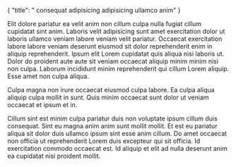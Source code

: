 {
  "title": " consequat adipisicing adipisicing ullamco anim"
}

Elit dolore pariatur ea velit anim non cillum culpa nulla fugiat cillum cupidatat sint anim. Laboris velit adipisicing sunt amet exercitation dolor ut laboris ullamco veniam labore veniam velit pariatur. Occaecat exercitation labore labore veniam deserunt eiusmod sit dolor reprehenderit enim in aliquip reprehenderit. Ipsum elit Lorem cupidatat quis aliqua nisi laboris ut. Dolor do proident aute aute sit veniam occaecat aliquip minim minim nisi non culpa. Laborum incididunt minim reprehenderit qui cillum Lorem aliquip. Esse amet non culpa aliqua.

Culpa magna non irure occaecat eiusmod culpa labore. Ea culpa aliqua aliquip culpa mollit in sunt. Quis minim occaecat sunt dolor ut veniam occaecat et ipsum et in.

Cillum sint est minim culpa pariatur duis non voluptate ipsum cillum duis consequat. Sint eu magna anim anim sunt mollit mollit. Et est eu pariatur aliqua sit dolor duis ullamco ipsum sint esse anim cillum. Do amet occaecat non officia ut reprehenderit Lorem duis excepteur qui sit officia. Id exercitation commodo occaecat est. Id aliquip et elit ad nulla deserunt anim ea cupidatat nisi proident mollit.